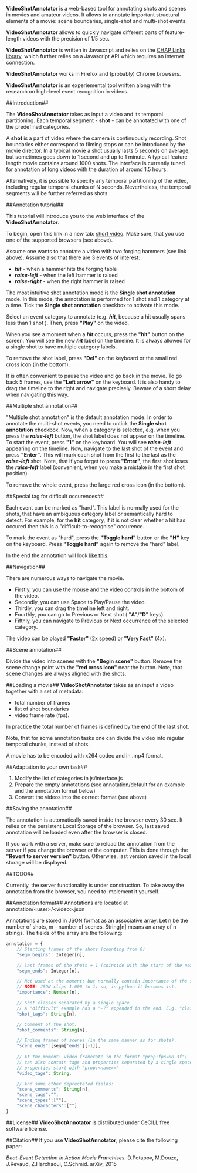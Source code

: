 **VideoShotAnnotator** is a web-based tool for annotating shots and scenes in movies and amateur videos.
It allows to annotate important structural elements of a movie: scene boundaries,
single-shot and multi-shot events.

**VideoShotAnnotator** allows to quickly navigate
different parts of feature-length videos with the precision of 1/5 sec.

**VideoShotAnnotator** is written in Javascript and relies on the [CHAP Links library](http://almende.github.io/chap-links-library/),
which further relies on a Javascript API which requires an internet connection.

**VideoShotAnnotator** works in Firefox and (probably) Chrome browsers.

**VideoShotAnnotator** is an experiemental tool written along with the research on high-level event recognition in videos.

##Introduction##

The **VideoShotAnnotator** takes as input a video and its temporal partitioning.
Each temporal segment - **shot** - can be annotated with one of the predefined categories.

A **shot** is a part of video where the camera is continuously recording.
Shot boundaries either correspond to filming stops or can be introduced by the movie director.
In a typical movie a shot usually lasts 5 seconds on average, but sometimes goes down to 1 second
and up to 1 minute. A typical feature-length movie contains around 1000 shots.
The interface is currently tuned for annotation of long videos with the duration of around 1.5 hours.

Alternatively, it is possible to specify any temporal partitioning of the video, including regular
temporal chunks of N seconds. Nevertheless, the temporal segments will be further referred as shots.

##Annotation tutorial##

This tutorial will introduce you to the web interface of the **VideoShotAnnotator**.

To begin, open this link in a new tab: [short video](http://Danila2016.github.io/VideoShotAnnotator/interface.htm?user=default&video=forge).
Make sure, that you use one of the supported browsers (see above).

Assume one wants to annotate a video with two forging hammers (see link above). Assume also that there are 3 events of interest:

* ***hit*** - when a hammer hits the forging table
* ***raise-left*** - when the left hammer is raised
* ***raise-right*** - when the right hammer is raised

The most intuitive shot annotation mode is the **Single shot annotation** mode.
In this mode, the annotation is performed for 1 shot and 1 category at a time.
Tick the **Single shot annotation** checkbox to activate this mode.

Select an event category to annotate (e.g. ***hit***, because a hit usually spans less than 1 shot ).
Then, press **"Play"** on the video.

When you see a moment when a ***hit*** occurs, press the **"hit"** button on the screen.
You will see the new ***hit*** label on the timeline.
It is always allowed for a single shot to have multiple category labels.

To remove the shot label, press **"Del"** on the keyboard or the small red cross icon (in the bottom).

It is often convenient to pause the video and go back in the movie.
To go back 5 frames, use the **"Left arrow"** on the keyboard.
It is also handy to drag the timeline to the right and navigate precisely.
Beware of a short delay when navigating this way.

##Multiple shot annotation##

"Multiple shot annotation" is the default annotation mode.
In order to annotate the multi-shot events, you need to untick the **Single shot annotation** checkbox.
Now, when a category is selected, e.g. when you press the ***raise-left*** button,
the shot label does not appear on the timeline.
To start the event, press **"1"** on the keyboard. You will see ***raise-left*** appearing on the timeline.
Now, navigate to the last shot of the event and press **"Enter"**.
This will mark each shot from the first to the last as the ***raise-left*** shot.
Note, that if you forget to press **"Enter"**, the first shot loses the ***raise-left*** label
(convenient, when you make a mistake in the first shot position).

To remove the whole event, press the large red cross icon (in the bottom).

##Special tag for difficult occurences##

Each event can be marked as "hard". This label is normally used for the
shots, that have an ambiguous category label or semantically hard to detect.
For example, for the **hit** category, if it is not clear whether a hit has occured
then this is a "difficult-to-recognise" occurence.

To mark the event as "hard", press the **"Toggle hard"** button or the **"H"** key on the keyboard. 
Press **"Toggle hard"** again to remove the "hard" label.


In the end the annotation will look [like this](http://Danila2016.github.io/VideoShotAnnotator/interface.htm?user=final&video=forge).


##Navigation##

There are numerous ways to navigate the movie.

* Firstly, you can use the mouse and the video controls in the bottom of the video.
* Secondly, you can use Space to Play/Pause the video.
* Thirdly, you can drag the timeline left and right.
* Fourthly, you can go to Previous or Next shot ( **"A"**/**"D"** keys).
* Fifthly, you can navigate to Previous or Next occurrence of the selected category.

The video can be played **"Faster"** (2x speed) or **"Very Fast"** (4x).

##Scene annotation##

Divide the video into scenes with the **"Begin scene"** button.
Remove the scene change point with the **"red cross icon"** near the button.
Note, that scene changes are always aligned with the shots.

##Loading a movie##
**VideoShotAnnotator** takes as an input a video together with a set of metadata:

* total number of frames
* list of shot boundaries
* video frame rate (fps).

In practice the total number of frames is defined by the end of the last shot.

Note, that for some annotation tasks one can divide the video into regular temporal
chunks, instead of shots.

A movie has to be encoded with x264 codec and in .mp4 format.

##Adaptation to your own task##

1. Modify the list of categories in js/interface.js
2. Prepare the empty annotations (see annotation/default for an example and the annotation format below)
3. Convert the videos into the correct format (see above)

##Saving the annotation##

The annotation is automatically saved inside the browser every 30 sec.
It relies on the persistent Local Storage of the browser.
So, last saved annotation will be loaded even after the browser is closed.

If you work with a server, make sure to reload the annotation from the server
if you change the browser or the computer.
This is done through the **"Revert to server version"** button.
Otherwise, last version saved in the local storage will be displayed.

##TODO##

Currently, the server functionality is under construction. 
To take away the annotation from the browser, you need to implement it yourself. 

##Annotation format##
Annotations are located at annotation/&lt;user&gt;/&lt;video&gt;.json

Annotations are stored in JSON format as an associative array.
Let n be the number of shots, m - number of scenes.
String[n] means an array of n strings.
The fields of the array are the following:
```javascript
annotation = {
    // Starting frames of the shots (counting from 0)
    "segm_begins": Integer[n], 

    // Last frames of the shots + 1 (coincide with the start of the next shot)
    "segm_ends": Integer[n],   

    // Not used at the moment; but normally contain importance of the shot;
    // NOTE: JSON clips 1.000 to 1; so, in python it becomes int.
    "importance": Number[n],   

    // Shot classes separated by a single space
    // A "difficult" example has a "-?" appended in the end. E.g. "class1-? class2 class3"
    "shot_tags": String[n],

    // Comment of the shot.
    "shot_comments": String[n],

    // Ending frames of scenes (in the same manner as for shots).
    "scene_ends":[segm['ends'][-1]],
    
    // At the moment: video framerate in the format "prop:fps=%0.3f";
    // can also contain tags and properties separated by a single space;
    // properties start with 'prop:<name>='
    "video_tags": String,

    // And some other deprectated fields:
    "scene_comments": String[n],
    "scene_tags":"",
    "scene_types":[""],
    "scene_characters":[""]
}
```
##License##
**VideoShotAnnotator** is distributed under CeCILL free software license.

##Citation##
If you use **VideoShotAnnotator**, please cite the following paper:

*Beat-Event Detection in Action Movie Franchises.* D.Potapov, M.Douze, J.Revaud, Z.Harchaoui, C.Schmid. arXiv, 2015


